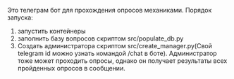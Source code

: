 Это телеграм бот для прохождения опросов механиками.
Порядок запуска:
1) запустить контейнеры
2) заполнить базу вопросов скриптом src/populate_db.py
3) Создать администратора скриптом src/create_manager.py(Свой telegram id можно узнать командой /chat в боте).
  Администратор тоже может проходить опросы, однако он получает результаты всех пройденных опросов в сообщении.

